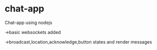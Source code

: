 # chat-app

Chat-app using nodejs

->basic websockets added

->broadcast,location,acknowledge,button states and render messages
